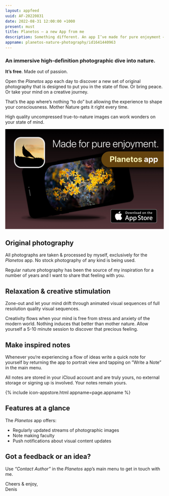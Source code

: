 ```yaml
---
layout: appfeed
uuid: AF-20220831
date: 2022-08-31 12:00:00 +1000
present: must
title: Planetos – a new App from me
description: Something different. An app I’ve made for pure enjoyment — try out Planetos — a high-definition visual dive into Nature. It’s free.
appname: planetos-nature-photography/id1641440963
---
```


### An immersive high-definition photographic dive into nature.

**It’s free**. Made out of passion.

Open the _Planetos_ app each day to discover a new set of original photography that is designed to put you in the state of flow. Or bring peace. Or take your mind on a creative journey.

That’s the app where’s nothing “to do” but allowing the experience to shape your consciousness. Mother Nature gets it right every time.

High quality uncompressed true-to-nature images can work wonders on your state of mind.

<a href="https://apps.apple.com/au/app/{{ page.appname }}"><img src="/images/apps/planetos-app-banner.jpg" alt="Planetos nature photography app for iPhone"></a>

## Original photography

All photographs are taken & processed by myself, exclusively for the _Planetos_ app. No stock photography of any kind is being used.

Regular nature photography has been the source of my inspiration for a number of years and I want to share that feeling with you.

## Relaxation & creative stimulation

Zone-out and let your mind drift through animated visual sequences of full resolution quality visual sequences.

Creativity flows when your mind is free from stress and anxiety of the modern world. Nothing induces that better than mother nature. Allow yourself a 5-10 minute session to discover that precious feeling.

## Make inspired notes

Whenever you‘re experiencing a flow of ideas write a quick note for yourself by returning the app to portrait view and tapping on ”Write a Note” in the main menu.

All notes are stored in your iCloud account and are truly yours, no external storage or signing up is involved. Your notes remain yours.

{% include icon-appstore.html appname=page.appname %}

## Features at a glance

The _Planetos_ app offers:

* Regularly updated streams of photographic images
* Note making faculty
* Push notifications about visual content updates

## Got a feedback or an idea?

Use _“Contact Author”_ in the _Planetos_ app’s main menu to get in touch with me.

Cheers & enjoy,  
Denis

